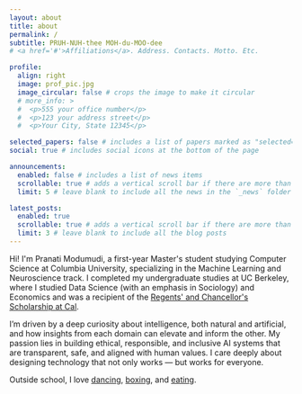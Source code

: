 ```yaml
---
layout: about
title: about
permalink: /
subtitle: PRUH-NUH-thee MOH-du-MOO-dee
# <a href='#'>Affiliations</a>. Address. Contacts. Motto. Etc.

profile:
  align: right
  image: prof_pic.jpg
  image_circular: false # crops the image to make it circular
  # more_info: > 
  #  <p>555 your office number</p>
  #  <p>123 your address street</p>
  #  <p>Your City, State 12345</p>

selected_papers: false # includes a list of papers marked as "selected={true}"
social: true # includes social icons at the bottom of the page

announcements:
  enabled: false # includes a list of news items
  scrollable: true # adds a vertical scroll bar if there are more than 3 news items
  limit: 5 # leave blank to include all the news in the `_news` folder

latest_posts:
  enabled: true
  scrollable: true # adds a vertical scroll bar if there are more than 3 new posts items
  limit: 3 # leave blank to include all the blog posts
---
```


Hi! I'm Pranati Modumudi, a first-year Master's student studying Computer Science at Columbia University, specializing in the Machine Learning and Neuroscience track. I completed my undergraduate studies at UC Berkeley, where I studied Data Science (with an emphasis in Sociology) and Economics and was a recipient of the [Regents' and Chancellor's Scholarship at Cal](https://financialaid.berkeley.edu/types-of-aid-at-berkeley/scholarships/regents-and-chancellors-scholarship/). 

I’m driven by a deep curiosity about intelligence, both natural and artificial, and how insights from each domain can elevate and inform the other. My passion lies in building ethical, responsible, and inclusive AI systems that are transparent, safe, and aligned with human values. I care deeply about designing technology that not only works — but works for everyone.

Outside school, I love [dancing](https://www.aalokam.com/dance-production), [boxing](https://hiitthedecknyc.com/), and [eating](https://www.yelp.com/user_details?userid=btQDDDeqgmN2kbrCkJU5yA).
